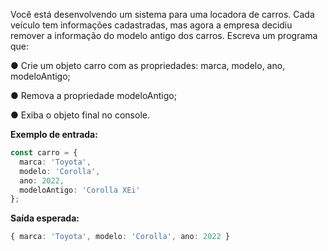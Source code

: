 Você está desenvolvendo um sistema para uma locadora de carros. Cada veículo tem informações cadastradas, mas agora a empresa decidiu remover a informação do modelo antigo dos carros. Escreva um programa que:

● Crie um objeto carro com as propriedades: marca, modelo, ano, modeloAntigo;

● Remova a propriedade modeloAntigo;

● Exiba o objeto final no console.

**Exemplo de entrada:**

```ts
const carro = {
  marca: 'Toyota',
  modelo: 'Corolla',
  ano: 2022,
  modeloAntigo: 'Corolla XEi'
};


```


**Saída esperada:**

```ts
{ marca: 'Toyota', modelo: 'Corolla', ano: 2022 }
```